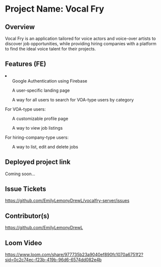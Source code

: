 # Project Name: Vocal Fry
## Overview
<p>Vocal Fry is an application tailored for voice actors and voice-over artists to discover job opportunities, while providing hiring companies with a platform to find the ideal voice talent for their projects.</p>

## Features (FE)
<li>
  <ul>Google Authentication using Firebase</ul>
  <ul>A user-specific landing page</ul>
  <ul>A way for all users to search for VOA-type users by category</ul>
  <p>For VOA-type users:</p>
  <ul>A customizable profile page</ul>
  <ul>A way to view job listings</ul>
  <p>For hiring-company-type users:</p>
  <ul>A way to list, edit and delete jobs</ul>
</li>

## Deployed project link
<p>Coming soon...</p>

## Issue Tickets
https://github.com/EmilyLemonyDrewL/vocalfry-server/issues

## Contributor(s)
https://github.com/EmilyLemonyDrewL

## Loom Video
https://www.loom.com/share/977735b23a9040ef890fc1070a6751f2?sid=0c2c74ec-f23b-419b-96d6-6574dd082e4b


